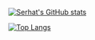 
[![Serhat's GitHub stats](https://github-readme-stats.vercel.app/api?username=serhat-alkin&count_private=true&show_icons=true&theme=radical)](https://github.com/anuraghazra/github-readme-stats)

[![Top Langs](https://github-readme-stats.vercel.app/api/top-langs/?username=serhat-alkin&count_private=true&show_icons=true&theme=radical)](https://github.com/anuraghazra/github-readme-stats)
